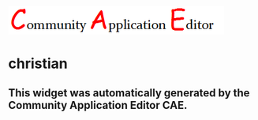 ![CAE](https://github.com/patricia-cae/frontendComponent-132/blob/gh-pages/img/logo.png)  

christian
===================


This widget was automatically generated by the Community Application Editor CAE.  
---------------
